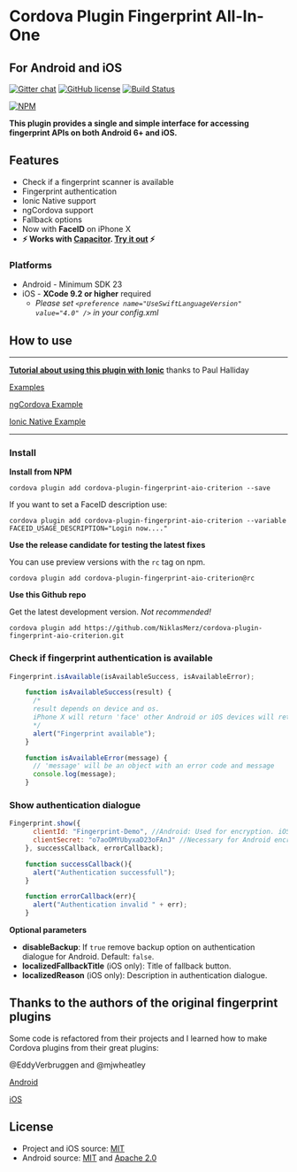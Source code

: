 # Cordova Plugin Fingerprint All-In-One
## For **Android** and **iOS**

[![Gitter chat](https://badges.gitter.im/gitterHQ/gitter.png)](https://gitter.im/cordova-plugin-fingerprint-aio)
[![GitHub license](https://img.shields.io/badge/license-MIT-blue.svg)](https://raw.githubusercontent.com/NiklasMerz/cordova-plugin-fingerprint-aio/master/LICENSE)
[![Build Status](https://travis-ci.org/NiklasMerz/cordova-plugin-fingerprint-aio.svg?branch=master)](https://travis-ci.org/NiklasMerz/cordova-plugin-fingerprint-aio)

[![NPM](https://nodei.co/npm/cordova-plugin-fingerprint-aio-criterion.png?downloads=true&downloadRank=true&stars=true)](https://nodei.co/npm/cordova-plugin-fingerprint-aio/)


**This plugin provides a single and simple interface for accessing fingerprint APIs on both Android 6+ and iOS.**

## Features

* Check if a fingerprint scanner is available
* Fingerprint authentication
* Ionic Native support
* ngCordova support
* Fallback options
* Now with **FaceID** on iPhone X
* **⚡️ Works with [Capacitor](https://capacitor.ionicframework.com/). [Try it out](https://github.com/NiklasMerz/capacitor-fingerprint-app) ⚡️**

### Platforms

* Android - Minimum SDK 23
* iOS - **XCode 9.2 or higher** required
  * _Please set `<preference name="UseSwiftLanguageVersion" value="4.0" />` in your config.xml_


## How to use

---

**[Tutorial about using this plugin with Ionic](https://www.youtube.com/watch?v=tQDChMJ6er8)** thanks to Paul Halliday

[Examples](https://github.com/NiklasMerz/fingerprint-aio-demo)

[ngCordova Example](https://github.com/NiklasMerz/fingerprint-aio-demo/tree/ng-cordova)

[Ionic Native Example](https://github.com/NiklasMerz/fingerprint-aio-demo/tree/ionic-native)

---

### Install

**Install from NPM**

```
cordova plugin add cordova-plugin-fingerprint-aio-criterion --save
```

If you want to set a FaceID description use:

```
cordova plugin add cordova-plugin-fingerprint-aio-criterion --variable FACEID_USAGE_DESCRIPTION="Login now...."
```

**Use the release candidate for testing the latest fixes**

You can use preview versions with the `rc` tag on npm.

```
cordova plugin add cordova-plugin-fingerprint-aio-criterion@rc
```

**Use this Github repo**

Get the latest development version. *Not recommended!*

```
cordova plugin add https://github.com/NiklasMerz/cordova-plugin-fingerprint-aio-criterion.git
```

### Check if fingerprint authentication is available
```javascript
Fingerprint.isAvailable(isAvailableSuccess, isAvailableError);

    function isAvailableSuccess(result) {
      /*
      result depends on device and os. 
      iPhone X will return 'face' other Android or iOS devices will return 'finger'  
      */
      alert("Fingerprint available");
    }

    function isAvailableError(message) {
      // 'message' will be an object with an error code and message
      console.log(message);
    }
```

### Show authentication dialogue
```javascript
Fingerprint.show({
      clientId: "Fingerprint-Demo", //Android: Used for encryption. iOS: used for dialogue if no `localizedReason` is given.
      clientSecret: "o7aoOMYUbyxaD23oFAnJ" //Necessary for Android encrpytion of keys. Use random secret key.
    }, successCallback, errorCallback);

    function successCallback(){
      alert("Authentication successfull");
    }

    function errorCallback(err){
      alert("Authentication invalid " + err);
    }
```
**Optional parameters**

* __disableBackup__: If `true` remove backup option on authentication dialogue for Android. Default: `false`.
* __localizedFallbackTitle__ (iOS only): Title of fallback button.
* __localizedReason__ (iOS only): Description in authentication dialogue.

## Thanks to the authors of the original fingerprint plugins

Some code is refactored from their projects and I learned how to make Cordova plugins from their great plugins:

@EddyVerbruggen and @mjwheatley

[Android](https://github.com/mjwheatley/cordova-plugin-android-fingerprint-auth)

[iOS](https://github.com/EddyVerbruggen/cordova-plugin-touch-id)

## License

* Project and iOS source: [MIT](https://opensource.org/licenses/MIT)
* Android source: [MIT](https://opensource.org/licenses/MIT) and [Apache 2.0](https://www.apache.org/licenses/LICENSE-2.0)
